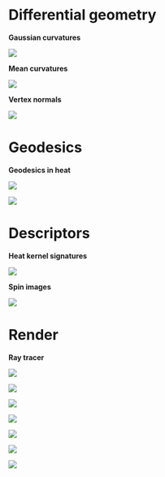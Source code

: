 # Differential geometry

**Gaussian curvatures**

![](https://raw.githubusercontent.com/unclejimbo/Euclid/dev/gallery/gaussian_curvatures.png)

**Mean curvatures**

![](https://raw.githubusercontent.com/unclejimbo/Euclid/dev/gallery/mean_curvatures.png)

**Vertex normals**

![](https://raw.githubusercontent.com/unclejimbo/Euclid/dev/gallery/vertex_normals.png)

# Geodesics

**Geodesics in heat**

![](https://raw.githubusercontent.com/unclejimbo/Euclid/dev/gallery/geodesics_heat_1.png)

![](https://raw.githubusercontent.com/unclejimbo/Euclid/dev/gallery/geodesics_heat_2.png)

# Descriptors

**Heat kernel signatures**

![](https://raw.githubusercontent.com/unclejimbo/Euclid/dev/gallery/heat_kernel_signatures.png)

**Spin images**

![](https://raw.githubusercontent.com/unclejimbo/Euclid/dev/gallery/spin_images.png)

# Render

**Ray tracer**

![](https://raw.githubusercontent.com/unclejimbo/Euclid/dev/gallery/raytracer_background.png)

![](https://raw.githubusercontent.com/unclejimbo/Euclid/dev/gallery/raytracer_ortho_cam.png)

![](https://raw.githubusercontent.com/unclejimbo/Euclid/dev/gallery/raytracer_face_color.png)

![](https://raw.githubusercontent.com/unclejimbo/Euclid/dev/gallery/raytracer_vertex_color.png)

![](https://raw.githubusercontent.com/unclejimbo/Euclid/dev/gallery/raytracer_face_mask.png)

![](https://raw.githubusercontent.com/unclejimbo/Euclid/dev/gallery/raytracer_depth.png)

![](https://raw.githubusercontent.com/unclejimbo/Euclid/dev/gallery/raytracer_silhouette.png)
